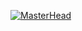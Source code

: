 [![MasterHead](https://external-content.duckduckgo.com/iu/?u=http%3A%2F%2Fwallpapercave.com%2Fwp%2Fwp1883450.jpg&f=1&nofb=1)](https://github.com/SoliditySteiner)
